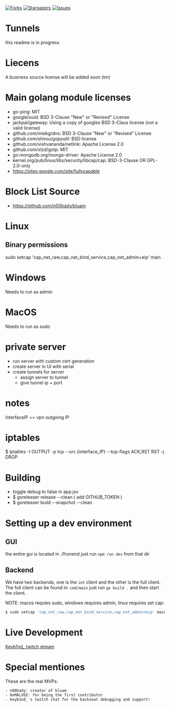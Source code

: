 [![Forks][forks-shield]][forks-url]
[![Stargazers][stars-shield]][stars-url]
[![Issues][issues-shield]][issues-url]

# Tunnels
this readme is in progress

# Liecens
A business source license will be added soon (tm)

# Main golang module licenses
 - go-ping: MIT
 - google/uuid: BSD 3-Clause "New" or "Revised" License
 - jackpal/gateway: Using a copy of googles BSD 3-Claus license (not a valid license)
 - github.com/miekg/dns: BSD 3-Clause "New" or "Revised" License
 - github.com/shirou/gopsutil: BSD license
 - github.com/vishvananda/netlink: Apache License 2.0
 - github.com/xlzd/gotp: MIT
 - go.mongodb.org/mongo-driver: Apache License 2.0
 - kernel.org/pub/linux/libs/security/libcap/cap: BSD-3-Clause OR GPL-2.0-only
  - https://sites.google.com/site/fullycapable

# Block List Source
- https://github.com/n00bady/bluam


# Linux
## Binary permissions
sudo setcap 'cap_net_raw,cap_net_bind_service,cap_net_admin+eip' main

# Windows
Needs to run as admin

# MacOS
Needs to run as sudo

# private server
 - run server with custom cert generation
 - create server in UI with serial
 - create tunnels for server
    - assign server to tunnel
    - give tunnel ip + port

# notes
InterfaceIP == vpn outgoing IP

# iptables
$ iptables -I OUTPUT -p tcp --src {interface_IP} --tcp-flags ACK,RST RST -j DROP


# Building
 - toggle debug to false in app.jsx
 - $ goreleaser release --clean ( add GITHUB_TOKEN )
 - $ goreleaser build --snapchot --clean 

# Setting up a dev environment 
## GUI
the entire gui is located in ./fronend just run `npm run dev` from that dir
## Backend
We have two backends, one is the `iot` client and the other is the full client.
The full client can be found in: `cmd/main` just run `go build .` and then start the client.

NOTE: macos requies sudo, windows requires admin, linux requires set cap:
```bash
$ sudo setcap 'cap_net_raw,cap_net_bind_service,cap_net_admin+eip' main
```

# Live Development
[Keyb1nd_ twitch stream](https://twitch.tv/keyb1nd_)

# Special mentiones
These are the real MVPs:

    - n00bady: creator of bluam
    - 0xMALVEE: for being the first contributor
    - keyb1nd_'s twitch chat for the backseat debugging and support!




[forks-shield]: https://img.shields.io/github/forks/tunnels-is/tunnels?style=for-the-badge&logo=github
[forks-url]: https://github.com/tunnels-is/tunnels/network/members
[stars-shield]: https://img.shields.io/github/stars/tunnels-is/tunnels?style=for-the-badge&logo=github
[stars-url]: https://github.com/tunnels-is/tunnels/stargazers
[issues-shield]: https://img.shields.io/github/issues/tunnels-is/tunnels?style=for-the-badge&logo=github
[issues-url]: https://github.com/tunnels-is/tunnels/issues
